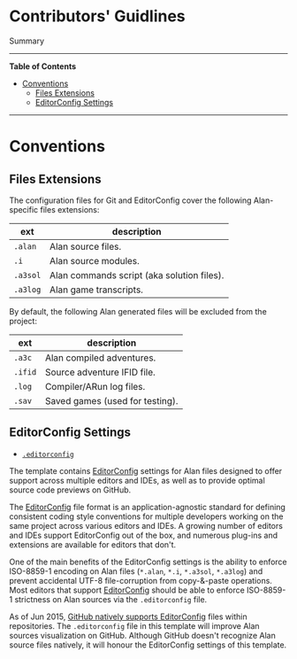 # Contributors' Guidlines

Summary


-----

**Table of Contents**

<!-- MarkdownTOC autolink="true" bracket="round" autoanchor="false" lowercase="only_ascii" uri_encoding="true" levels="1,2,3" -->

- [Conventions](#conventions)
    - [Files Extensions](#files-extensions)
    - [EditorConfig Settings](#editorconfig-settings)

<!-- /MarkdownTOC -->

-----

# Conventions

## Files Extensions

The configuration files for Git and EditorConfig cover the following Alan-specific files extensions:

|   ext    |                description                 |
|----------|--------------------------------------------|
| `.alan`  | Alan source files.                         |
| `.i`     | Alan source modules.                       |
| `.a3sol` | Alan commands script (aka solution files). |
| `.a3log` | Alan game transcripts.                     |

By default, the following Alan generated files will be excluded from the project:

|   ext   |           description           |
|---------|---------------------------------|
| `.a3c`  | Alan compiled adventures.       |
| `.ifid` | Source adventure IFID file.     |
| `.log`  | Compiler/ARun log files.        |
| `.sav`  | Saved games (used for testing). |


## EditorConfig Settings

- [`.editorconfig`](./.editorconfig)

The template contains [EditorConfig] settings for Alan files designed to offer support across multiple editors and IDEs, as well as to provide optimal source code previews on GitHub.

The [EditorConfig] file format is an application-agnostic standard for defining consistent coding style conventions for multiple developers working on the same project across various editors and IDEs. A growing number of editors and IDEs support EditorConfig out of the box, and numerous plug-ins and extensions are available for editors that don't.

One of the main benefits of the EditorConfig settings is the ability to enforce ISO-8859-1 encoding on Alan files (`*.alan`, `*.i`, `*.a3sol`, `*.a3log`) and prevent accidental UTF-8 file-corruption from copy-&-paste operations. Most editors that support [EditorConfig] should be able to enforce ISO-8859-1 strictness on Alan sources via the `.editorconfig` file.

As of Jun 2015, [GitHub natively supports EditorConfig] files within repositories. The `.editorconfig` file in this template will improve Alan sources visualization on GitHub. Although GitHub doesn't recognize Alan source files natively, it will honour the EditorConfig settings of this template.

[EditorConfig]: https://editorconfig.org/ "Visit the EditorConfig project website"
[Github natively supports EditorConfig]: https://github.com/editorconfig/editorconfig.github.com/pull/48



<!-----------------------------------------------------------------------------
                               REFERENCE LINKS
------------------------------------------------------------------------------>



<!-- EOF -->
